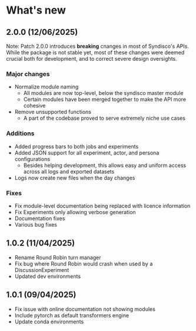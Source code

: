 # What's new

## 2.0.0 (12/06/2025)
Note: Patch 2.0.0 introduces **breaking** cnanges in most of Syndisco's APIs. While the package is not stable yet, most of these changes were deemed crucial both for development, and to correct severe design oversights.

### Major changes
- Normalize module naming
    - All modules are now top-level, below the syndisco master module
    - Certain modules have been merged together to make the API more cohesive
- Remove unsupported functions
    - A part of the codebase proved to serve extremely niche use cases

### Additions
- Added progress bars to both jobs and experiments
- Added JSON support for all experiment, actor, and persona configurations
    - Besides helping development, this allows easy and uniform access across all logs and exported datasets
- Logs now create new files when the day changes

### Fixes
- Fix module-level documentation being replaced with licence information
- Fix Experiments only allowing verbose generation
- Documentation fixes
- Various bug fixes



## 1.0.2 (11/04/2025)
- Rename Round Robin turn manager
- Fix bug where Round Robin would crash when used by a DiscussionExperiment
- Updated dev environments

## 1.0.1 (09/04/2025)

- Fix issue with online documentation not showing modules
- Include pytorch as default transformers engine
- Update conda environments